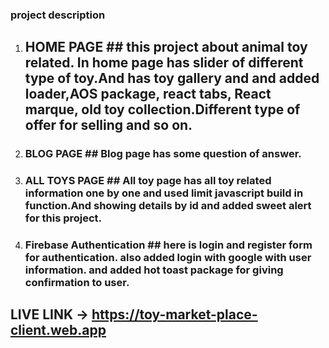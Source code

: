 ### project description ###
1. ## HOME PAGE ## this project about animal toy related. In home page has slider of different type of toy.And has toy gallery and and added loader,AOS package, react tabs, React marque, old toy collection.Different type of offer for selling and so on.

2. ### BLOG PAGE ## Blog page has some question of answer.

3. ### ALL TOYS PAGE ## All toy page has all toy related information one by one and used limit javascript build in function.And showing details by id and added sweet alert for this project.

5. ### Firebase Authentication ## here is login and register form for authentication. also added login with google with user information. and added hot toast package for giving confirmation to user.

## LIVE LINK -> https://toy-market-place-client.web.app

 





